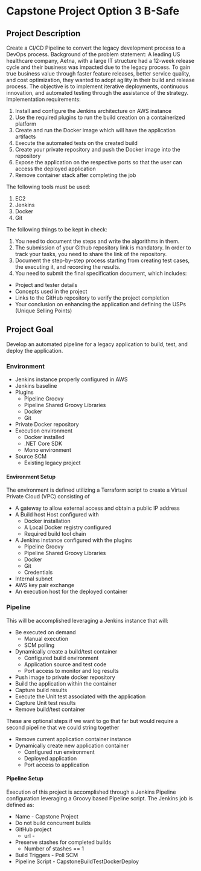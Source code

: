 # Capstone Project Option 3 B-Safe

## Project Description

Create a CI/CD Pipeline to convert the legacy development process to a DevOps process.
Background of the problem statement:
A leading US healthcare company, Aetna, with a large IT structure had a 12-week release cycle and their business was impacted due to the legacy process. To gain
true business value through faster feature releases, better service quality, and cost optimization, they wanted to adopt agility in their build and release process.
The objective is to implement iterative deployments, continuous innovation, and automated testing through the assistance of the strategy.
Implementation requirements:

1. Install and configure the Jenkins architecture on AWS instance
2. Use the required plugins to run the build creation on a containerized platform
3. Create and run the Docker image which will have the application artifacts
4. Execute the automated tests on the created build
5. Create your private repository and push the Docker image into the repository
6. Expose the application on the respective ports so that the user can access the deployed application
7. Remove container stack after completing the job

The following tools must be used:

1. EC2
2. Jenkins
3. Docker
4. Git

The following things to be kept in check:

1. You need to document the steps and write the algorithms in them.
2. The submission of your Github repository link is mandatory. In order to track your tasks, you need to share the link of the repository.
3. Document the step-by-step process starting from creating test cases, the executing it, and recording the results.
4. You need to submit the final specification document, which includes:
   
* Project and tester details
* Concepts used in the project
* Links to the GitHub repository to verify the project completion
* Your conclusion on enhancing the application and defining the USPs (Unique Selling Points)

## Project Goal

Develop an automated pipeline for a legacy application to build, test, and deploy the application.  

### Environment

* Jenkins instance properly configured in AWS
* Jenkins baseline
* Plugins
  * Pipeline Groovy
  * Pipeline Shared Groovy Libraries
  * Docker
  * Git
* Private Docker repository
* Execution environment
  * Docker installed
  * .NET Core SDK
  * Mono environment
* Source SCM
  * Existing legacy project

#### Environment Setup

The environment is defined utilizing a Terraform script to create a Virtual Private Cloud (VPC) consisting of 
* A gateway to allow external access and obtain a public IP address
* A Build host Host configured with
  * Docker installation
  * A Local Docker registry configured 
  * Required build tool chain
* A Jenkins instance configured with the plugins
  * Pipeline Groovy
  * Pipeline Shared Groovy Libraries
  * Docker
  * Git
  * Credentials
* Internal subnet
* AWS key pair exchange
* An execution host for the deployed container

### Pipeline

This will be accomplished leveraging a Jenkins instance that will:

* Be executed on demand
  * Manual execution
  * SCM polling
* Dynamically create a build/test container
  * Configured build environment
  * Application source and test code
  * Port access to monitor and log results
* Push image to private docker repository
* Build the application within the container
* Capture build results
* Execute the Unit test associated with the application
* Capture Unit test results
* Remove build/test container

These are optional steps if we want to go that far but would require a second pipeline that we could string together

* Remove current application container instance
* Dynamically create new application container
  * Configured run environment
  * Deployed application
  * Port access to application

#### Pipeline Setup

Execution of this project is accomplished through a Jenkins Pipeline configuration leveraging a Groovy based Pipeline script.  The Jenkins job is defined as:
* Name - Capstone Project
* Do not build concurrent builds
* GitHub project
  *  url - 
* Preserve stashes for completed builds
  * Number of stashes == 1   
* Build Triggers - Poll SCM
* Pipeline Script - CapstoneBuildTestDockerDeploy

